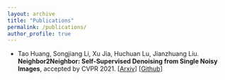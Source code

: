 ```yaml
---
layout: archive
title: "Publications"
permalink: /publications/
author_profile: true
---
```


<!-- {% if author.googlescholar %}
  You can also find my articles on <u><a href="{{author.googlescholar}}">my Google Scholar profile</a>.</u>
{% endif %}

{% include base_path %}

{% for post in site.publications reversed %}
  {% include archive-single.html %}
{% endfor %} -->

- Tao Huang, Songjiang Li, Xu Jia, Huchuan Lu, Jianzhuang Liu. **Neighbor2Neighbor: Self-Supervised Denoising from Single Noisy Images**, accepted by CVPR 2021. \[[Arxiv](https://arxiv.org/pdf/2101.02824.pdf)\] \[[Github](https://github.com/TaoHuang2018/Neighbor2Neighbor)\]
